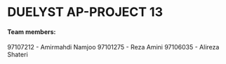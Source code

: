 # DUELYST AP-PROJECT 13

#### Team members:

97107212 - Amirmahdi Namjoo
97101275 - Reza Amini
97106035 - Alireza Shateri
